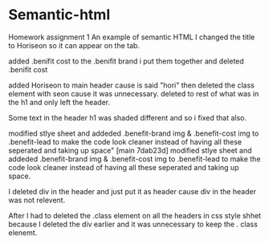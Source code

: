 # Semantic-html
Homework assignment 1 
An example of semantic HTML
I changed the title to Horiseon so it can appear on the tab.

added .benifit cost to the .benifit brand i put them together and deleted .benifit cost

added Horiseon to main header cause is said "hori"
then deleted the class element with seon cause it was unnecessary.
deleted to rest of what was in the h1 and only left the header.

Some text in the header h1 was shaded different and so i fixed that also.

modified stlye sheet and addeded .benefit-brand img & .benefit-cost img to .benefit-lead to  make the code look cleaner instead of having all these seperated and taking up space" 
[main 7dab23d] modified stlye sheet and addeded .benefit-brand img & .benefit-cost img to .benefit-lead to  make the code look cleaner instead of having all these seperated and taking up space.

I deleted div in the header and just put it as header cause div in the header was not relevent.

After I had to deleted the .class element on all the headers in css style shhet because I deleted the div earlier and it was unnecessary to keep the . class elenemt.